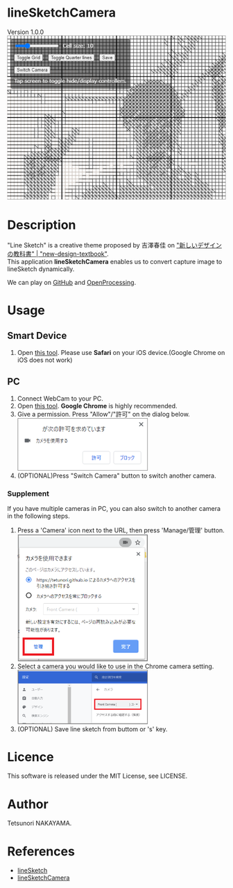# lineSketchCamera
Version 1.0.0
<img src="./images/keyvisual.png" width="600px">

# Description
"Line Sketch" is a creative theme proposed by 吉澤春佳 on ["新しいデザインの教科書" | "new-design-textbook"](https://scrapbox.io/new-design-textbook/%E3%83%A9%E3%82%A4%E3%83%B3%E3%82%B9%E3%82%B1%E3%83%83%E3%83%81).   
This application **lineSketchCamera** enables us to convert capture image to lineSketch dynamically.

We can play on [GitHub](https://tetunori.github.io/lineSketchCamera/) and [OpenProcessing](https://www.openprocessing.org/sketch/945023).

# Usage
## Smart Device
1. Open [this tool](https://tetunori.github.io/lineSketchCamera/). Please use **Safari** on your iOS device.(Google Chrome on iOS does not work)

## PC
1. Connect WebCam to your PC.
2. Open [this tool](https://tetunori.github.io/lineSketchCamera/). **Google Chrome** is highly recommended.
3. Give a permission. Press "Allow"/"許可" on the dialog below.
<BR><img src="./images/permission.png" width="300px">
4. (OPTIONAL)Press "Switch Camera" button to switch another camera.

### Supplement
If you have multiple cameras in PC, you can also switch to another camera in the following steps.
1. Press a 'Camera' icon next to the URL, then press 'Manage/管理' button.
<BR><img src="./images/cameraStatus.png" width="300px">
2. Select a camera you would like to use in the Chrome camera setting.
<BR><img src="./images/cameraSetting.png" width="300px">
2. (OPTIONAL) Save line sketch from buttom or 's' key. 

# Licence
This software is released under the MIT License, see LICENSE.

# Author
Tetsunori NAKAYAMA.

# References
- [lineSketch](https://github.com/tetunori/lineSketch)
- [lineSketchCamera](https://github.com/tetunori/lineSketchCamera)